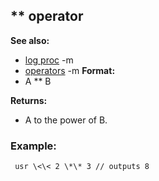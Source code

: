 ## \*\* operator
**See also:**
*   [log proc](/ref/proc/log.md) -m
*   [operators](/ref/operator.md) -m<!-- -->
**Format:**
*   A \*\* B
<!-- -->
**Returns:**
*   A to the power of B.
### Example:

```
 usr \<\< 2 \*\* 3 // outputs 8 
```
